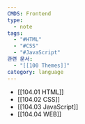 ```yaml
---
CMDS: Frontend
type:
  - note
tags:
  - "#HTML"
  - "#CSS"
  - "#JavaScript"
관련 문서:
  - "[[100 Themes]]"
category: language
---
```

- [[104.01 HTML]]
- [[104.02 CSS]]
- [[104.03 JavaScript]]
- [[104.04 WEB]]